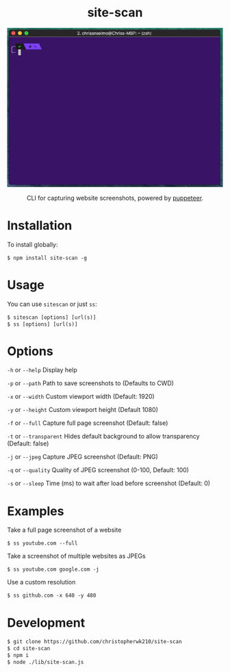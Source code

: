 <h1 align="center">site-scan</h1>
<p align="center">
  <img src="./assets/demo.gif" alt="site-scan easily takes screenshots of websites">
</p>
<p align="center">CLI for capturing website screenshots, powered by <a href="https://github.com/GoogleChrome/puppeteer">puppeteer</a>.</p>

# Installation

To install globally:
```
$ npm install site-scan -g
```

# Usage

You can use `sitescan` or just `ss`:
```
$ sitescan [options] [url(s)]
$ ss [options] [url(s)]
```

# Options
`-h` or `--help` Display help

`-p` or `--path` Path to save screenshots to (Defaults to CWD)

`-x` or `--width` Custom viewport width (Default: 1920)

`-y` or `--height` Custom viewport height (Default 1080)

`-f` or `--full` Capture full page screenshot (Default: false)

`-t` or `--transparent` Hides default background to allow transparency (Default: false)

`-j` or `--jpeg` Capture JPEG screenshot (Default: PNG)

`-q` or `--quality` Quality of JPEG screenshot (0-100, Default: 100)

`-s` or `--sleep` Time (ms) to wait after load before screenshot (Default: 0)

# Examples

Take a full page screenshot of a website
```
$ ss youtube.com --full
```

Take a screenshot of multiple websites as JPEGs
```
$ ss youtube.com google.com -j
```

Use a custom resolution
```
$ ss github.com -x 640 -y 480
```

# Development
```
$ git clone https://github.com/christopherwk210/site-scan
$ cd site-scan
$ npm i
$ node ./lib/site-scan.js
```
